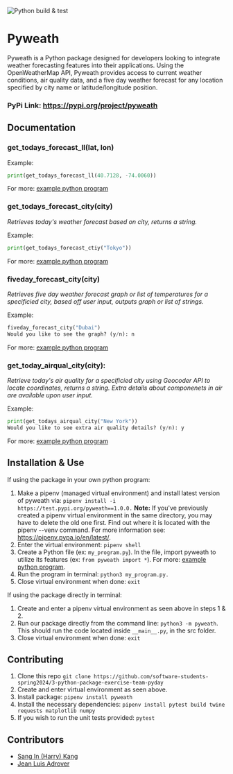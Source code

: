 ![Python build & test](https://github.com/software-students-spring2024/3-python-package-exercise-team-pyday/actions/workflows/build.yaml/badge.svg)



# Pyweath

Pyweath is a Python package designed for developers looking to integrate weather forecasting features into their applications. Using the OpenWeatherMap API, Pyweath provides access to current weather conditions, air quality data, and a five day weather forecast for any location specified by city name or latitude/longitude position.

### PyPi Link: https://pypi.org/project/pyweath

## Documentation

### get_todays_forecast_ll(lat, lon)

Example:
```py
print(get_todays_forecast_ll(40.7128, -74.0060))
```
For more: [example python program](https://github.com/software-students-spring2024/3-python-package-exercise-team-pyday/blob/main/example.py)

### get_todays_forecast_city(city)
*Retrieves today's weather forecast based on city, returns a string.*

Example:
```py
print(get_todays_forecast_ctiy("Tokyo"))
```
For more: [example python program](https://github.com/software-students-spring2024/3-python-package-exercise-team-pyday/blob/main/example.py)

### fiveday_forecast_city(city)
*Retrieves five day weather forecast graph or list of temperatures for a specificied city, based off user input, outputs graph or list of strings.*

Example:
```py
fiveday_forecast_city("Dubai")
Would you like to see the graph? (y/n): n
```
For more: [example python program](https://github.com/software-students-spring2024/3-python-package-exercise-team-pyday/blob/main/example.py)

### get_today_airqual_city(city):
*Retrieve today's air quality for a specificied city using Geocoder API to locate coordinates, returns a string. Extra details about componenets in air are available upon user input.*

Example:

```py
print(get_todays_airqual_city("New York"))
Would you like to see extra air quality details? (y/n): y
```
For more: [example python program](https://github.com/software-students-spring2024/3-python-package-exercise-team-pyday/blob/main/example.py)


## Installation & Use

If using the package in your own python program:


1. Make a pipenv (managed virtual environment) and install latest version of pyweath via: ```pipenv install -i https://test.pypi.org/pyweath==1.0.0.``` **Note:** If you've previously created a pipenv virtual environment in the same directory, you may have to delete the old one first. Find out where it is located with the pipenv --venv command. For more information see: https://pipenv.pypa.io/en/latest/.
2. Enter the virtual environment: ```pipenv shell```
3. Create a Python file (ex: ```my_program.py```). In the file, import pyweath to utilize its features (ex: ```from pyweath import *```). For more: [example python program](https://github.com/software-students-spring2024/3-python-package-exercise-team-pyday/blob/main/example.py).
4. Run the program in terminal: ```python3 my_program.py.```
5. Close virtual environment when done: ```exit```



If using the package directly in terminal:

1. Create and enter a pipenv virtual environment as seen above in steps 1 & 2.
2. Run our package directly from the command line: ```python3 -m pyweath```. This should run the code located inside ```__main__.py```, in the src folder.
3. Close virtual environment when done: ```exit```


## Contributing

1. Clone this repo ```git clone https://github.com/software-students-spring2024/3-python-package-exercise-team-pyday```
2. Create and enter virtual environment as seen above. 
3. Install package: ```pipenv install pyweath```
5. Install the necessary dependencies: ```pipenv install pytest build twine requests matplotlib numpy```
6. If you wish to run the unit tests provided: ```pytest```
## Contributors
- [Sang In (Harry) Kang](https://github.com/sik247)
- [Jean Luis Adrover](https://github.com/jladrover)

